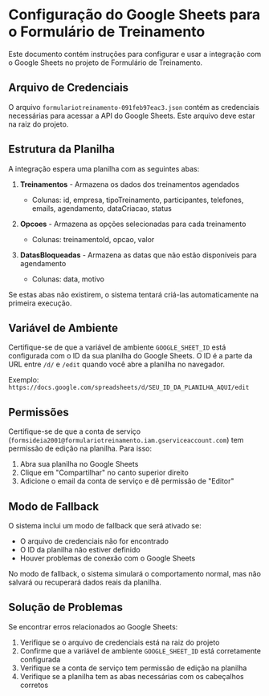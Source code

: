 # Configuração do Google Sheets para o Formulário de Treinamento

Este documento contém instruções para configurar e usar a integração com o Google Sheets no projeto de Formulário de Treinamento.

## Arquivo de Credenciais

O arquivo `formulariotreinamento-091feb97eac3.json` contém as credenciais necessárias para acessar a API do Google Sheets. Este arquivo deve estar na raiz do projeto.

## Estrutura da Planilha

A integração espera uma planilha com as seguintes abas:

1. **Treinamentos** - Armazena os dados dos treinamentos agendados
   - Colunas: id, empresa, tipoTreinamento, participantes, telefones, emails, agendamento, dataCriacao, status

2. **Opcoes** - Armazena as opções selecionadas para cada treinamento
   - Colunas: treinamentoId, opcao, valor

3. **DatasBloqueadas** - Armazena as datas que não estão disponíveis para agendamento
   - Colunas: data, motivo

Se estas abas não existirem, o sistema tentará criá-las automaticamente na primeira execução.

## Variável de Ambiente

Certifique-se de que a variável de ambiente `GOOGLE_SHEET_ID` está configurada com o ID da sua planilha do Google Sheets. O ID é a parte da URL entre `/d/` e `/edit` quando você abre a planilha no navegador.

Exemplo: `https://docs.google.com/spreadsheets/d/SEU_ID_DA_PLANILHA_AQUI/edit`

## Permissões

Certifique-se de que a conta de serviço (`formsideia2001@formulariotreinamento.iam.gserviceaccount.com`) tem permissão de edição na planilha. Para isso:

1. Abra sua planilha no Google Sheets
2. Clique em "Compartilhar" no canto superior direito
3. Adicione o email da conta de serviço e dê permissão de "Editor"

## Modo de Fallback

O sistema inclui um modo de fallback que será ativado se:
- O arquivo de credenciais não for encontrado
- O ID da planilha não estiver definido
- Houver problemas de conexão com o Google Sheets

No modo de fallback, o sistema simulará o comportamento normal, mas não salvará ou recuperará dados reais da planilha.

## Solução de Problemas

Se encontrar erros relacionados ao Google Sheets:

1. Verifique se o arquivo de credenciais está na raiz do projeto
2. Confirme que a variável de ambiente `GOOGLE_SHEET_ID` está corretamente configurada
3. Verifique se a conta de serviço tem permissão de edição na planilha
4. Verifique se a planilha tem as abas necessárias com os cabeçalhos corretos
